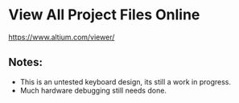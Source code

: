# View All Project Files Online

https://www.altium.com/viewer/

## Notes:
* This is an untested keyboard design, its still a work in progress.
* Much hardware debugging still needs done.

